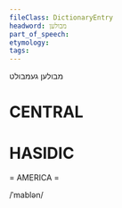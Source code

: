 ```yaml
---
fileClass: DictionaryEntry
headword: מבולען
part_of_speech: 
etymology: 
tags: 
---
```

מבולען
געמבולט

CENTRAL
========

HASIDIC
=======
= AMERICA = 

/ˈmablən/